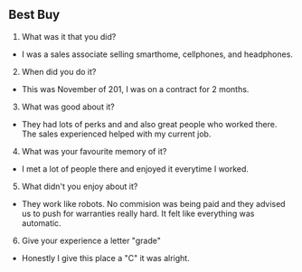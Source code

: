 <h2>Best Buy</h2>

1. What was it that you did? <br>
- I was a sales associate selling smarthome, cellphones, and headphones. 

2. When did you do it? <br>
- This was November of 201, I was on a contract for 2 months.

3. What was good about it? <br>
- They had lots of perks and and also great people who worked there. The sales experienced helped with my current job.

4. What was your favourite memory of it? <br>
- I met a lot of people there and enjoyed it everytime I worked.

5. What didn't you enjoy about it? <br>
- They work like robots. No commision was being paid and they advised us to push for warranties really hard. 
It felt like everything was automatic.

6. Give your experience a letter "grade" <br>
- Honestly I give this place a "C" it was alright. 